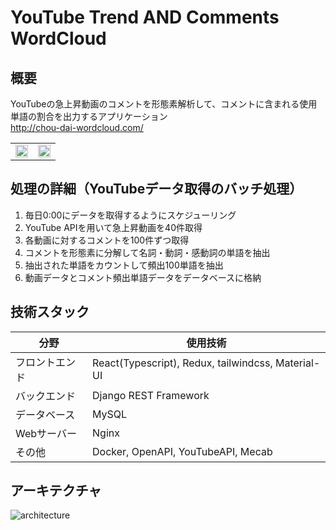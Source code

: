 # YouTube Trend  AND  Comments WordCloud

## 概要
YouTubeの急上昇動画のコメントを形態素解析して、コメントに含まれる使用単語の割合を出力するアプリケーション<br>
http://chou-dai-wordcloud.com/
<table>
  <tr>
    <td valign="top"><img width="100%" src="https://user-images.githubusercontent.com/89395132/203288082-d6f4f51b-08e7-4602-b13b-8741428ffbd5.png"></td>
    <td valign="top"><img width="100%" src="https://user-images.githubusercontent.com/89395132/203288275-66dc199c-aa1c-416c-be02-1e5e9063bd0c.png"></td>
  </tr>
</table>

## 処理の詳細（YouTubeデータ取得のバッチ処理）
1. 毎日0:00にデータを取得するようにスケジューリング
2. YouTube APIを用いて急上昇動画を40件取得
3. 各動画に対するコメントを100件ずつ取得
4. コメントを形態素に分解して名詞・動詞・感動詞の単語を抽出
5. 抽出された単語をカウントして頻出100単語を抽出
6. 動画データとコメント頻出単語データをデータベースに格納

## 技術スタック
| 分野 | 使用技術 |
| ---- | ---- |
| フロントエンド | React(Typescript), Redux, tailwindcss, Material-UI |
| バックエンド | Django REST Framework |
| データベース | MySQL |
| Webサーバー | Nginx |
| その他 | Docker, OpenAPI, YouTubeAPI, Mecab |

## アーキテクチャ
![architecture](https://user-images.githubusercontent.com/89395132/201121319-7731660e-2445-49ee-b8ec-f75403b0a53d.png)
